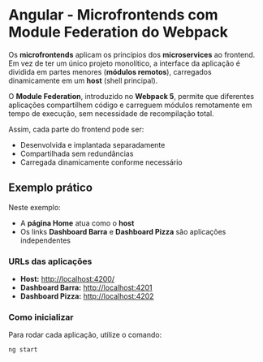 # Angular - Microfrontends com Module Federation do Webpack

Os **microfrontends** aplicam os princípios dos **microservices** ao frontend.  
Em vez de ter um único projeto monolítico, a interface da aplicação é dividida em partes menores (**módulos remotos**), carregados dinamicamente em um **host** (shell principal).

O **Module Federation**, introduzido no **Webpack 5**, permite que diferentes aplicações compartilhem código e carreguem módulos remotamente em tempo de execução, sem necessidade de recompilação total.  

Assim, cada parte do frontend pode ser:  
- Desenvolvida e implantada separadamente  
- Compartilhada sem redundâncias  
- Carregada dinamicamente conforme necessário  

## Exemplo prático  

Neste exemplo:  
- A **página Home** atua como o **host**  
- Os links **Dashboard Barra** e **Dashboard Pizza** são aplicações independentes  

### URLs das aplicações  
- **Host:** [http://localhost:4200/](http://localhost:4200/)  
- **Dashboard Barra:** [http://localhost:4201](http://localhost:4201)  
- **Dashboard Pizza:** [http://localhost:4202](http://localhost:4202)  

### Como inicializar  
Para rodar cada aplicação, utilize o comando:  
```sh
ng start


